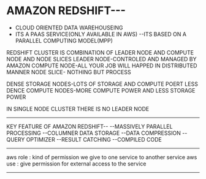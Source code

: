 # AMAZON REDSHIFT---
 - CLOUD ORIENTED DATA WAREHOUSEING 
 - ITS A PAAS SERVICE(ONLY AVAILABLE IN AWS)
--ITS BASED ON A PARALLEL COMPUTING MODEL(MPP)
 
REDSHIFT CLUSTER IS  COMBINATION OF LEADER NODE AND COMPUTE NODE AND NODE SLICES
LEADER NODE-CONTROLED AND MANAGED BY AMAZON
COMPUTE NODE-ALL YOUR JOB WILL HAPPED IN DISTRIBUTED MANNER
NODE SLICE- NOTHING BUT PROCESS
 
DENSE STORAGE NODES-LOTS OF STORAGE AND COMPUTE POERT LESS
DENCE COMPUTE NODES-MORE COMPUTE POWER AND LESS STORAGE POWER
 
IN SINGLE NODE CLUSTER THERE IS NO LEADER NODE
 
----------------------------------------------------------
KEY FEATURE OF AMAZON REDSHIFT--
--MASSIVELY PARALLEL PROCESSING
--COLUMNER DATA STORAGE
--DATA COMPRESSION
--QUERY OPTIMIZER
--RESULT CATCHING
--COMPILED CODE




------------------------------------------------------------



aws role : kind of permission we give to one service to another service 
aws use : give permission for external access to the service



--------------------------------------------------------------------

